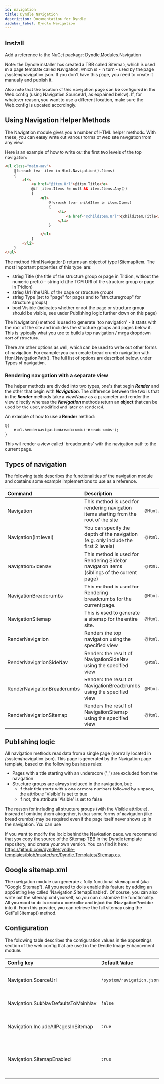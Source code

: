 ```yaml
---
id: navigation
title: Dyndle Navigation
description: Documentation for Dyndle
sidebar_label: Dyndle Navigation
---
```


## Install

Add a reference to the NuGet package: Dyndle.Modules.Navigation

Note: the Dyndle installer has created a TBB called Sitemap, which is used in a page template called Navigation, which is - in turn - used by the page /system/navigation.json. If you don't have this page, you need to create it manually and publish it.

Also note that the location of this navigation page can be configured in the Web.config (using Navigation.SourceUrl, as explained below). If, for whatever reason, you want to use a different location, make sure the Web.config is updated accordingly.

## Using Navigation Helper Methods

The Navigation module gives you a number of HTML helper methods. With these, you can easily write out various forms of web site navigation from any view. 

Here is an example of how to write out the first two levels of the top navigation:

```html
<ul class="main-nav">
    @foreach (var item in Html.Navigation().Items)
    {
        <li>
            <a href="@item.Url">@item.Title</a>
            @if (item.Items != null && item.Items.Any())
            {
                <ul>
                    @foreach (var childItem in item.Items)
                    {
                        <li>
                            <a href="@childItem.Url">@childItem.Title</a>
                        </li>
                    }

                </ul>
            }
        </li>
    }
</ul>
```
The method Html.Navigation() returns an object of type ISitemapItem. The most important properties of this type, are:

- string Title (the title of the structure group or page in Tridion, without the numeric prefix) - string Id (the TCM URI of the structure group or page in Tridion)
- string Url (the URL of the page or structure group)
- string Type (set to "page" for pages and to "structuregroup" for structure groups)
- bool Visible (indicates whether or not the page or structure group should be visible, see under Publishing logic further down on this page)

The Navigation() method is used to generate 'top navigation' - it starts with the root of the site and includes the structure groups and pages below it. This is typically what you use to build a top navigation / mega dropdown sort of structure.

There are other options as well, which can be used to write out other forms of navigation. For example: you can create bread crumb navigation with Html.NavigationPath(). The full list of options are described below, under Types of navigation.

### Rendering navigation with a separate view
The helper methods are divided into two types, one's that begin **_Render_** and the other that begin with **_Navigation_**. The difference between the two is that in the **_Render_** methods take a _viewName_ as a parameter and render the view directly whereas the **_Navigation_** methods return an **object** that can be used by the user, modified and later on rendered.

An example of how to use a **Render** method:

```html
@{
    Html.RenderNavigationBreadcrumbs("Breadcrumbs");
}
```

This will render a view called 'breadcrumbs' with the navigation path to the current page.

## Types of navigation
The following table describes the functionalities of the navigation module and contains some example implementions to use as a reference.


| Command  |Description | Example |
| :--- | :--- | --- |
| Navigation           | This method is used for rendering navigation items starting from the root of the site | `@Html.Navigation();`                        |
| Navigation(int level)           | You can specify the depth of the navigation (e.g. only include the first 2 levels) | `@Html.Navigation(2);`                        |
| NavigationSideNav           | This method is used for Rendering Sidebar navigation items (siblings of the current page) | `@Html.NavigationSideNav();`                        |
| NavigationBreadcrumbs       | This method is used for Rendering breadcrumbs for the current page.                       | `@Html.NavigationBreadcrumbs();`                    |
| NavigationSitemap           | This is used to generate a sitemap for the entire site.                                   | `@Html.NavigationSitemap();`                        |
| RenderNavigation     | Renders the top navigation using the specified view                          | `@Html.RenderNavigation("TopNavigation");`         |
| RenderNavigationSideNav     | Renders the result of NavigationSideNav using the specified view                          | `@Html.RenderNavigationSideNav("Sidebar");`         |
| RenderNavigationBreadcrumbs | Renders the result of NavigationBreadcrumbs using the specified view                      | `@Html.RenderNavigationBreadcrumbs("Breadcrumbs");` |
| RenderNavigationSitemap     | Renders the result of NavigationSitemap using the specified view                          | `@Html.RenderNavigationSitemap("Sitemap");`         |

## Publishing logic

All navigation methods read data from a single page (normally located in /system/navigation.json). This page is generated by the Navigation page template, based on the following business rules:

- Pages with a title starting with an underscore ('_') are excluded from the navigation
- Structure groups are always included in the navigation, but:
    - If their title starts with a one or more numbers followed by a space, the attribute 'Visible' is set to true
    - If not, the attribute 'Visible' is set to false

The reason for including all structure groups (with the Visible attribute), instead of omitting them altogether, is that some forms of navigation (like bread crumbs) may be required even if the page itself never shows up in the navigation.
You can use 

If you want to modify the logic behind the Navigation page, we recommend that you copy the source of the Sitemap TBB in the Dyndle template repository, and create your own version. You can find it here: https://github.com/dyndle/dyndle-templates/blob/master/src/Dyndle.Templates/Sitemap.cs.


## Google sitemap.xml

The navigation module can generate a fully functional sitemap.xml (aka "Google Sitemap"). All you need to do is enable this feature by adding an appSetting key called 'Navigation.SitemapEnabled'.
Of course, you can also write out the sitemap.xml yourself, so you can customize the functionality. All you need to do is create a controller and inject the INavigationProvider into it. From this provider, you can retrieve the full sitemap using the GetFullSitemap() method.

## Configuration

The following table describes the configuration values in the appsettings section of the web config that are used in the Dyndle Image Enhancement module.

| Config key                          | Default Value             | Description                                                                                                                         |
| :---------------------------------- | :------------------------ | :---------------------------------------------------------------------------------------------------------------------------------- |
| Navigation.SourceUrl                | `/system/navigation.json` | Setting that determines the path to the page containing the navigation source. Defaults to  /system/navigation.json                                                                      |
| Navigation.SubNavDefaultsToMainNav  | `false`                   | If true, the subnavigation is read from the root for pages whose level falls below the start level                                  |
| Navigation.IncludeAllPagesInSitemap | `true`                    | Setting that determines whether to include all pages in sitemap. If set to false empty structuregroups are removed from the sitemap |
| Navigation.SitemapEnabled | `true`                    | If true, a Google sitemap is automatically shown when you request /sitemap.xml in the browser. It also works for /\<country>/sitemap.xml, and /\<country>/\<language>/sitemap.xml. |